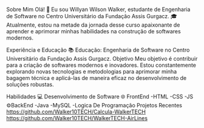 Sobre Mim
Olá! 👋 Eu sou Willyan Wilson Walker, estudante de Engenharia de Software no Centro Universitário da Fundação Assis Gurgacz. 🎓 Atualmente, estou na metade da jornada desse curso apaixonante de aprender e aprimorar minhas habilidades na construção de softwares modernos.

Experiência e Educação
📚 Educação: Engenharia de Software no Centro Universitário da Fundação Assis Gurgacz.
Objetivo
Meu objetivo é contribuir para a criação de softwares modernos e inovadores. Estou constantemente explorando novas tecnologias e metodologias para aprimorar minha bagagem técnica e aplicá-las de maneira eficaz no desenvolvimento de soluções robustas.

Habilidades
💻 Desenvolvimento de Software
🌐 FrontEnd
-HTML
-CSS
-JS
⚙️BackEnd
-Java
-MySQL
-Logica De Programação 
Projetos Recentes
https://github.com/Walker10TECH/Calcula-WalkerTECH
https://github.com/Walker10TECH/WalkerTECH-AirLines
